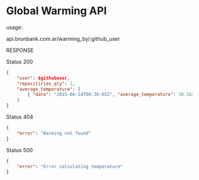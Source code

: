 # Global Warming API

usage: 

api.brunbank.com.ar/warming_by/:github_user

RESPONSE

Status 200 

```json
{
	"user": $githubuser,
	"repositiries_qty": 1, 
	"average_temperature": [
		{ "date": "2015-06-14T00:36:05Z", "average_temperature": 10.5625 }
	]
}
```

Status 404

```json
{
	"error": "Warming not found"
}
```

Status 500

```json
{
	"error": "Error calculating temperature"
}
```
